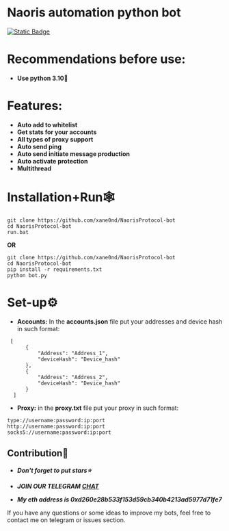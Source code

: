 # Naoris automation python bot

[![Static Badge](https://img.shields.io/badge/Telegram-Channel-Link?style=for-the-badge&logo=Telegram&logoColor=white&logoSize=auto&color=blue)](https://t.me/+pB6j65Kv7cdjZmU0)

# Recommendations before use:
- **Use python 3.10🐍**

# Features:
- **Auto add to whitelist**
- **Get stats for your accounts**
- **All types of proxy support**
- **Auto send ping**
- **Auto send initiate message production**
- **Auto activate protection**
- **Multithread**

# Installation+Run🕸
```shell
git clone https://github.com/xane0nd/NaorisProtocol-bot
cd NaorisProtocol-bot
run.bat
```

**OR**

```shell
git clone https://github.com/xane0nd/NaorisProtocol-bot
cd NaorisProtocol-bot
pip install -r requirements.txt
python bot.py
```

# Set-up⚙
- **Accounts:** In the **accounts.json** file put your addresses and device hash in such format:
```shell
 [
      {
          "Address": "Address_1",
          "deviceHash": "Device_hash"
      },
      {
          "Address": "Address_2",
          "deviceHash": "Device_hash"
      }
  ]
```
- **Proxy:** in the **proxy.txt** file put your proxy in such format:
```shell
type://username:password:ip:port
http://username:password:ip:port
socks5://username:password:ip:port
```
  
## Contribution🌟

- ***Don't forget to put stars⭐***

- ***JOIN OUR TELEGRAM [CHAT](https://t.me/+9j5RcKMfT5s4M2Q0)***

- ***My eth address is 0xd260e28b533f153d59cb340b4213ad5977d71fe7***

If you have any questions or some ideas to improve my bots, feel free to contact me on telegram or issues section.

